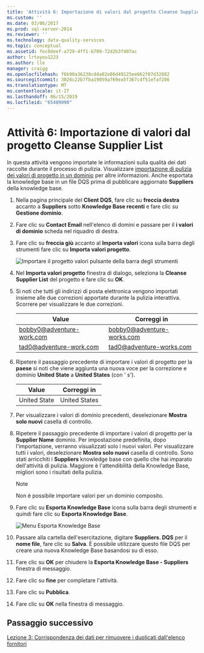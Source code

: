```yaml
---
title: 'Attività 6: Importazione di valori dal progetto Cleanse Supplier List | Microsoft Docs'
ms.custom: ''
ms.date: 03/06/2017
ms.prod: sql-server-2014
ms.reviewer: ''
ms.technology: data-quality-services
ms.topic: conceptual
ms.assetid: fec0deef-a729-4ff1-b709-72d2b3f407ac
author: lrtoyou1223
ms.author: lle
manager: craigg
ms.openlocfilehash: f6b90a36238cd4a02e86d49125ee662f07d32882
ms.sourcegitcommit: 3026c22b7fba19059a769ea5f367c4f51efaf286
ms.translationtype: MT
ms.contentlocale: it-IT
ms.lasthandoff: 06/15/2019
ms.locfileid: "65489090"
---
```

# <a name="task-6-importing-values-from-the-cleanse-supplier-list-project"></a>Attività 6: Importazione di valori dal progetto Cleanse Supplier List
  In questa attività vengono importate le informazioni sulla qualità dei dati raccolte durante il processo di pulizia. Visualizzare [importazione di pulizia dei valori di progetto in un dominio](https://msdn.microsoft.com/library/hh479581.aspx) per altre informazioni. Anche esportata la knowledge base in un file DQS prima di pubblicare aggiornato **Suppliers** della knowledge base.  
  
1.  Nella pagina principale del **Client DQS**, fare clic su **freccia destra** accanto a **Suppliers** sotto **Knowledge Base recenti** e fare clic su **Gestione dominio**.  
  
2.  Fare clic su **Contact Email** nell'elenco di domini e passare per il **i valori di dominio** scheda nel riquadro di destra.  
  
3.  Fare clic su **freccia giù** accanto al **Importa valori** icona sulla barra degli strumenti fare clic su **Importa valori progetto**.  
  
     ![Importare il progetto valori pulsante della barra degli strumenti](../../2014/tutorials/media/et-importingvaluesfromthecslistproject-01.jpg "importare pulsante della barra degli strumenti valori progetto")  
  
4.  Nel **Importa valori progetto** finestra di dialogo, seleziona la **Cleanse Supplier List** del progetto e fare clic su **OK**.  
  
5.  Si noti che tutti gli indirizzi di posta elettronica vengono importati insieme alle due correzioni apportate durante la pulizia interattiva. Scorrere per visualizzare le due correzioni.  
  
    |Value|Correggi in|  
    |-----------|----------------|  
    |bobby0@adventure-work.com|bobby0@adventure-works.com|  
    |tad0@adventure-work.com|tad0@adventure-works.com|  
  
6.  Ripetere il passaggio precedente di importare i valori di progetto per la **paese** si noti che viene aggiunta una nuova voce per la correzione e dominio **United State** a **United States** (con ' s').  
  
    |Value|Correggi in|  
    |-----------|----------------|  
    |United State|United States|  
  
7.  Per visualizzare i valori di dominio precedenti, deselezionare **Mostra solo nuovi** casella di controllo.  
  
8.  Ripetere il passaggio precedente di importare i valori di progetto per la **Supplier Name** dominio. Per impostazione predefinita, dopo l'importazione, verranno visualizzati solo i nuovi valori. Per visualizzare tutti i valori, deselezionare **Mostra solo nuovi** casella di controllo. Sono stati arricchiti i **Suppliers** knowledge base con quello che hai imparato dell'attività di pulizia. Maggiore è l'attendibilità della Knowledge Base, migliori sono i risultati della pulizia.  
  
    > [!NOTE]  
    >  Non è possibile importare valori per un dominio composito.  
  
9. Fare clic su **Esporta Knowledge Base** icona sulla barra degli strumenti e quindi fare clic su **Esporta Knowledge Base**.  
  
     ![Menu Esporta Knowledge Base](../../2014/tutorials/media/et-importingvaluesfromthecslistproject-02.jpg "Menu Esporta Knowledge Base")  
  
10. Passare alla cartella dell'esercitazione, digitare **Suppliers. DQS** per il **nome file**, fare clic su **Salva**. È possibile utilizzare questo file DQS per creare una nuova Knowledge Base basandosi su di esso.  
  
11. Fare clic su **OK** per chiudere la **Esporta Knowledge Base - Suppliers** finestra di messaggio.  
  
12. Fare clic su **fine** per completare l'attività.  
  
13. Fare clic su **Pubblica**.  
  
14. Fare clic su **OK** nella finestra di messaggio.  
  
## <a name="next-step"></a>Passaggio successivo  
 [Lezione 3: Corrispondenza dei dati per rimuovere i duplicati dall'elenco fornitori](../../2014/tutorials/lesson-3-matching-data-to-remove-duplicates-from-supplier-list.md)  
  
  
